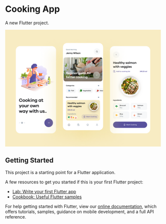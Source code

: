 # Cooking App

A new Flutter project.

![alt text](https://raw.githubusercontent.com/osamamgomaa/cooking_app/main/assets/images/image.png?token=GHSAT0AAAAAABSCZ6NKZME767B3GNWHBEFYYQ7LJZA)

## Getting Started

This project is a starting point for a Flutter application.

A few resources to get you started if this is your first Flutter project:

- [Lab: Write your first Flutter app](https://flutter.dev/docs/get-started/codelab)
- [Cookbook: Useful Flutter samples](https://flutter.dev/docs/cookbook)

For help getting started with Flutter, view our
[online documentation](https://flutter.dev/docs), which offers tutorials,
samples, guidance on mobile development, and a full API reference.

